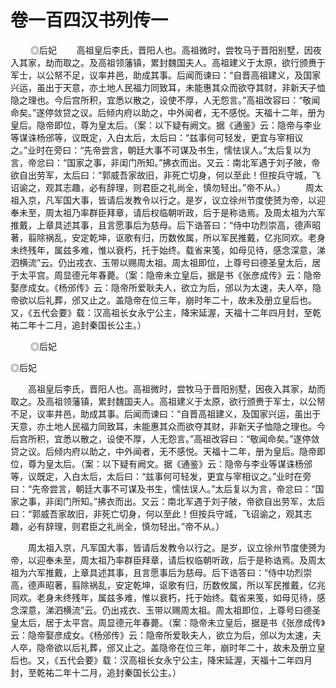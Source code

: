 # 卷一百四汉书列传一

 　　◎后妃 　　高祖皇后李氏，晋阳人也。高祖微时，尝牧马于晋阳别墅，因夜入其家，劫而取之。及高祖领藩镇，累封魏国夫人。高祖建义于太原，欲行颁赉于军士，以公帑不足，议率井邑，助成其事。后闻而谏曰：“自晋高祖建义，及国家兴运，虽出于天意，亦土地人民福力同致耳，未能惠其众而欲夺其财，非新天子恤隐之理也。今后宫所积，宜悉以散之，设使不厚，人无怨言。”高祖改容曰：“敬闻命矣。”遂停敛贷之议。后倾内府以助之，中外闻者，无不感悦。天福十二年，册为皇后。隐帝即位，尊为皇太后。（案：以下疑有阙文。据《通鉴》云：隐帝与李业等谋诛杨邠等，议既定，入白太后，太后曰：“兹事何可轻发，更宜与宰相议之。”业时在旁曰：“先帝尝言，朝廷大事不可谋及书生，懦怯误人。”太后复以为言，帝忿曰：“国家之事，非闺门所知。”拂衣而出。又云：南北军遇于刘子陂，帝欲自出劳军，太后曰：“郭威吾家故旧，非死亡切身，何以至此！但按兵守城，飞诏谕之，观其志趣，必有辞理，则君臣之礼尚全，慎勿轻出。”帝不从。） 　　周太祖入京，凡军国大事，皆请后发教令以行之。是岁，议立徐州节度使赟为帝，以迎奉未至，周太祖乃率群臣拜章，请后权临朝听政，后于是称诰焉。及周太祖为六军推戴，上章具述其事，且言愿事后为慈母。后下诰答曰：“侍中功烈崇高，德声昭著，翦除祸乱，安定乾坤，讴歌有归，历数攸属，所以军民推戴，亿兆同欢。老身未终残年，属兹多难，惟以衰朽，托于始终。载省来笺，如母见待，感念深意，涕泗横流”云。仍出戎衣、玉带以赐周太祖。周太祖即位，上尊号曰德圣皇太后，居于太平宫。周显德元年春薨。（案：隐帝未立皇后，据是书《张彦成传》云：隐帝娶彦成女。《杨邠传》云：隐帝所爱耿夫人，欲立为后，邠以为太速，夫人卒，隐帝欲以后礼葬，邠又止之。盖隐帝在位三年，崩时年二十，故未及册立皇后也。又，《五代会要》载：汉高祖长女永宁公主，降宋延渥，天福十二年四月封，至乾祐二年十二月，追封秦国长公主。）

 　　◎后妃

◎后妃

　　高祖皇后李氏，晋阳人也。高祖微时，尝牧马于晋阳别墅，因夜入其家，劫而取之。及高祖领藩镇，累封魏国夫人。高祖建义于太原，欲行颁赉于军士，以公帑不足，议率井邑，助成其事。后闻而谏曰：“自晋高祖建义，及国家兴运，虽出于天意，亦土地人民福力同致耳，未能惠其众而欲夺其财，非新天子恤隐之理也。今后宫所积，宜悉以散之，设使不厚，人无怨言。”高祖改容曰：“敬闻命矣。”遂停敛贷之议。后倾内府以助之，中外闻者，无不感悦。天福十二年，册为皇后。隐帝即位，尊为皇太后。（案：以下疑有阙文。据《通鉴》云：隐帝与李业等谋诛杨邠等，议既定，入白太后，太后曰：“兹事何可轻发，更宜与宰相议之。”业时在旁曰：“先帝尝言，朝廷大事不可谋及书生，懦怯误人。”太后复以为言，帝忿曰：“国家之事，非闺门所知。”拂衣而出。又云：南北军遇于刘子陂，帝欲自出劳军，太后曰：“郭威吾家故旧，非死亡切身，何以至此！但按兵守城，飞诏谕之，观其志趣，必有辞理，则君臣之礼尚全，慎勿轻出。”帝不从。）

　　周太祖入京，凡军国大事，皆请后发教令以行之。是岁，议立徐州节度使赟为帝，以迎奉未至，周太祖乃率群臣拜章，请后权临朝听政，后于是称诰焉。及周太祖为六军推戴，上章具述其事，且言愿事后为慈母。后下诰答曰：“侍中功烈崇高，德声昭著，翦除祸乱，安定乾坤，讴歌有归，历数攸属，所以军民推戴，亿兆同欢。老身未终残年，属兹多难，惟以衰朽，托于始终。载省来笺，如母见待，感念深意，涕泗横流”云。仍出戎衣、玉带以赐周太祖。周太祖即位，上尊号曰德圣皇太后，居于太平宫。周显德元年春薨。（案：隐帝未立皇后，据是书《张彦成传》云：隐帝娶彦成女。《杨邠传》云：隐帝所爱耿夫人，欲立为后，邠以为太速，夫人卒，隐帝欲以后礼葬，邠又止之。盖隐帝在位三年，崩时年二十，故未及册立皇后也。又，《五代会要》载：汉高祖长女永宁公主，降宋延渥，天福十二年四月封，至乾祐二年十二月，追封秦国长公主。）
